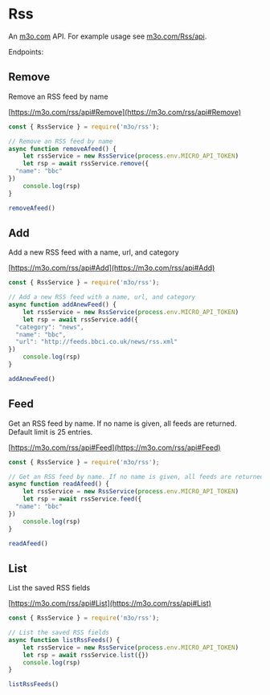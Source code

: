 # Rss

An [m3o.com](https://m3o.com) API. For example usage see [m3o.com/Rss/api](https://m3o.com/Rss/api).

Endpoints:

## Remove

Remove an RSS feed by name


[https://m3o.com/rss/api#Remove](https://m3o.com/rss/api#Remove)

```js
const { RssService } = require('m3o/rss');

// Remove an RSS feed by name
async function removeAfeed() {
	let rssService = new RssService(process.env.MICRO_API_TOKEN)
	let rsp = await rssService.remove({
  "name": "bbc"
})
	console.log(rsp)
}

removeAfeed()
```
## Add

Add a new RSS feed with a name, url, and category


[https://m3o.com/rss/api#Add](https://m3o.com/rss/api#Add)

```js
const { RssService } = require('m3o/rss');

// Add a new RSS feed with a name, url, and category
async function addAnewFeed() {
	let rssService = new RssService(process.env.MICRO_API_TOKEN)
	let rsp = await rssService.add({
  "category": "news",
  "name": "bbc",
  "url": "http://feeds.bbci.co.uk/news/rss.xml"
})
	console.log(rsp)
}

addAnewFeed()
```
## Feed

Get an RSS feed by name. If no name is given, all feeds are returned. Default limit is 25 entries.


[https://m3o.com/rss/api#Feed](https://m3o.com/rss/api#Feed)

```js
const { RssService } = require('m3o/rss');

// Get an RSS feed by name. If no name is given, all feeds are returned. Default limit is 25 entries.
async function readAfeed() {
	let rssService = new RssService(process.env.MICRO_API_TOKEN)
	let rsp = await rssService.feed({
  "name": "bbc"
})
	console.log(rsp)
}

readAfeed()
```
## List

List the saved RSS fields


[https://m3o.com/rss/api#List](https://m3o.com/rss/api#List)

```js
const { RssService } = require('m3o/rss');

// List the saved RSS fields
async function listRssFeeds() {
	let rssService = new RssService(process.env.MICRO_API_TOKEN)
	let rsp = await rssService.list({})
	console.log(rsp)
}

listRssFeeds()
```
